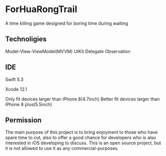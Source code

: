 # ForHuaRongTrail
A time killing game designed for boring time during waiting

## Technoligies
Model-View-ViewModel(MVVM)
UIKit
Delegate
Observation

## IDE
Swift 5.3

Xcode 12.1

Only fit devices larger than iPhone 8(4.7inch)
Better fit devices larger than iPhone 8 plus(5.5inch)

## Permission
The main purpose of this project is to bring enjoyment to those who have spare time to cut, also to offer a good chance for developers who is also interested in iOS developing to discuss. This is an open source project, but it is not allowed to use it as any commercial-purposes. 
